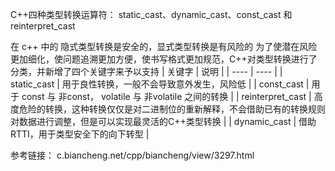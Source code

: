 C++四种类型转换运算符： static_cast、dynamic_cast、const_cast 和 reinterpret_cast

在 c++ 中的 隐式类型转换是安全的，显式类型转换是有风险的
为了使潜在风险更加细化，使问题追溯更加方便，使书写格式更加规范，C++对类型转换进行了分类，并新增了四个关键字来予以支持
| 关键字 | 说明 |
| ---- | ---- |
| static_cast | 用于良性转换，一般不会导致意外发生，风险低 |
| const_cast | 用于 const 与 非const， volatile 与 非volatile 之间的转换 |
| reinterpret_cast | 高度危险的转换，这种转换仅仅是对二进制位的重新解释，不会借助已有的转换规则对数据进行调整，但是可以实现最灵活的C++类型转换 |
| dynamic_cast | 借助RTTI，用于类型安全下的向下转型 |

参考链接： c.biancheng.net/cpp/biancheng/view/3297.html